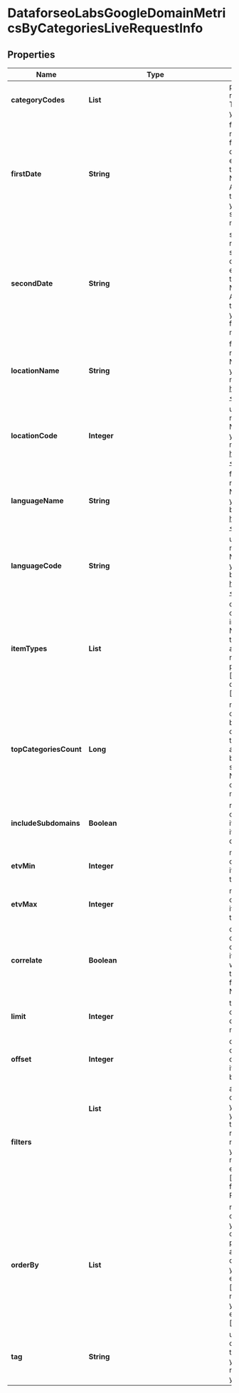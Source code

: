 # DataforseoLabsGoogleDomainMetricsByCategoriesLiveRequestInfo


## Properties

| Name | Type | Description | Notes |
|------------ | ------------- | ------------- | -------------|
**categoryCodes** | **List<String>** | product and service categories<br>required field<br>The maximum number of categories you can specify: 5<br>you can download the full list of possible categories |[optional]|
**firstDate** | **String** | first date of comparison period<br>required field<br>first date for which domain metrics will be provided;<br>date format: 'yyyy-mm-dd';<br>example: '2021-06-01';<br>the list available dates is available through the available history endpoint;<br>Note: first_date cannot be greater than today’s date;<br>Also note: the dates specified in first_date and second_date cannot point to the same month of the same year;<br>you can specify the dates in any order: first_date can be greater than second_date and vice versa;<br>minimum date: '2020-10-01' |[optional]|
**secondDate** | **String** | second date of comparison period<br>required field<br>second date for which domain metrics will be provided;<br>date format: 'yyyy-mm-dd';<br>example: '2021-10-01';<br>the list available dates is available through the available history endpoint;<br>Note: second_date cannot be greater than today’s date;<br>Also note: the dates specified in first_date and second_date cannot point to the same month of the same year;<br>you can specify the dates in any order: second_date can be greater than first_date and vice versa;<br>minimum date: '2020-10-01' |[optional]|
**locationName** | **String** | full name of the location<br>required field if you don’t specify location_code<br>Note: it is required to specify either location_name or location_code;<br>you can receive the list of available locations with their location_name by making a separate request to<br>https://api.dataforseo.com/v3/dataforseo_labs/locations_and_languages;<br>example:<br>United Kingdom |[optional]|
**locationCode** | **Integer** | unique location identifier<br>required field if you don’t specify location_name<br>Note: it is required to specify either location_name or location_code;<br>you can receive the list of available locations with their location_code by making a separate request to<br>https://api.dataforseo.com/v3/dataforseo_labs/locations_and_languages;<br>example:<br>2840 |[optional]|
**languageName** | **String** | full name of the language<br>required field if you don’t specify language_code<br>Note: it is required to specify either language_name or language_code;<br>you can receive the list of available languages with their language_name by making a separate request to<br>https://api.dataforseo.com/v3/dataforseo_labs/locations_and_languages;<br>example:<br>English |[optional]|
**languageCode** | **String** | unique language identifier<br>required field if you don’t specify language_name<br>Note: it is required to specify either language_name or language_code;<br>you can receive the list of available languages with their language_code by making a separate request to https://api.dataforseo.com/v3/dataforseo_labs/locations_and_languages;<br>example:<br>en |[optional]|
**itemTypes** | **List<String>** | display results by item type<br>optional field<br>indicates the type of search results included in the response;<br>Note: if the item_types array contains item types that are different from the organic object, the results will be ordered by the first item type in the array; you will not be able to sort and filter results by the types of search results not included in the response;<br>possible values:<br>['organic', 'paid', 'featured_snippet', 'local_pack'];<br>default value:<br>['organic', 'paid'] |[optional]|
**topCategoriesCount** | **Long** | number of additional domain categories<br>optional field<br>by using this parameter, you can receive domains relevant to additional categories that are not specified in category_codes above;<br>to learn more about the parameter, please refer to this help center article;<br>by default, top_categories_count is equal to the number of categories specified in the category_codes array;<br>Note: top_categories_count cannot be less than the number of categories in the category_codes array;<br>maximum value: 5 |[optional]|
**includeSubdomains** | **Boolean** | return subdomains in the API response<br>optional field<br>if false, the API response will contain main_domain only;<br>if true, the API will return main_domain plus its subdomains (if available);<br>default value: true |[optional]|
**etvMin** | **Integer** | minimum current organic ETV of the domain<br>optional field<br>if specified, the API will return only domains with organic_etv greater than the specified value |[optional]|
**etvMax** | **Integer** | maximum current organic ETV of the domain<br>optional field<br>if specified, the API will return only domains with organic_etv lesser than the specified value |[optional]|
**correlate** | **Boolean** | correlate data with previously obtained datasets<br>optional field<br>default value: true;<br>if you use this parameter, our system will correlate data you obtain now with previously obtained datasets;<br>this parameter is intended to mitigate any inconsistencies that may result from changes to our database;<br>Note: we do not recommend setting correlate to false |[optional]|
**limit** | **Integer** | the maximum number of domains in the results array<br>optional field<br>default value: 100;<br>maximum value: 1000 |[optional]|
**offset** | **Integer** | offset in the results array of returned domains<br>optional field<br>default value: 0;<br>if you specify the 10 value, the first ten domains in the results array will be omitted and the data will be provided for the successive domains |[optional]|
**filters** | **List<Object>** | array of results filtering parameters<br>optional field<br>you can add several filters at once (8 filters maximum);<br>you should set a logical operator and, or between the conditions<br>the following operators are supported:<br>regex, not_regex, <, <=, >, >=, =, <>, in, not_in, match, not_match, ilike, not_ilike, like, not_like;<br>you can use the % operator with like and not_like, as well as ilike and not_ilike to match any string of zero or more characters;<br>example:<br>['metrics_history.202110.organic.pos_1', '>', 15];<br>for more information about filters, please refer to Dataforseo Labs – Filters or this help center guide |[optional]|
**orderBy** | **List<String>** | results sorting rules<br>optional field<br>you can use the same values as in the filters array to sort the results;<br>default rule: ['organic_etv,desc'];<br>possible sorting types:<br>asc – results will be sorted in ascending order<br>desc – results will be sorted in descending order;<br>you should use a comma to set up a sorting type;<br>example:<br>['organic_count,desc'];<br>note that you can set no more than three sorting rules in a single request;<br>you should use a comma to separate several sorting rules;<br>example:<br>['organic_etv,desc','organic_count,asc'] |[optional]|
**tag** | **String** | user-defined task identifier<br>optional field<br>the character limit is 255;<br>you can use this parameter to identify the task and match it with the result;<br>you will find the specified tag value in the data object of the response |[optional]|